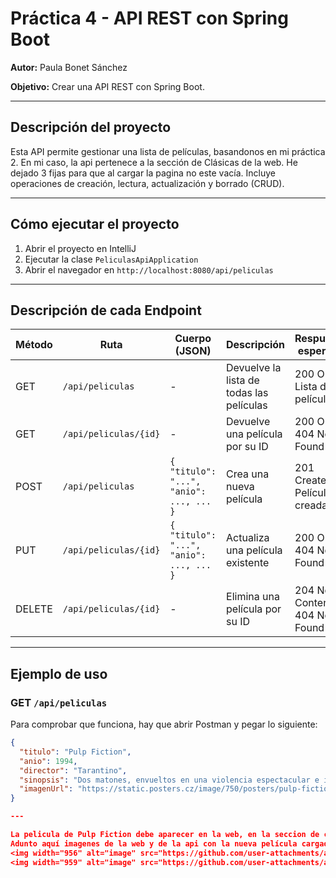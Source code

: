 # Práctica 4 - API REST con Spring Boot

**Autor:** Paula Bonet Sánchez

**Objetivo:** Crear una API REST con Spring Boot.

---

## Descripción del proyecto

Esta API permite gestionar una lista de películas, basandonos en mi práctica 2. 
En mi caso, la api pertenece a la sección de Clásicas de la web. He dejado 3 fijas para que al cargar la pagina no este vacía.
Incluye operaciones de creación, lectura, actualización y borrado (CRUD).

---
## Cómo ejecutar el proyecto

1. Abrir el proyecto en IntelliJ
2. Ejecutar la clase `PeliculasApiApplication`
4. Abrir el navegador en `http://localhost:8080/api/peliculas`
   
---

## Descripción de cada Endpoint

| Método | Ruta                         | Cuerpo (JSON)                                       | Descripción                                 | Respuesta esperada                      |
|--------|------------------------------|-----------------------------------------------------|---------------------------------------------|-----------------------------------------|
| GET    | `/api/peliculas`             | -                                                   | Devuelve la lista de todas las películas     | 200 OK - Lista de películas             |
| GET    | `/api/peliculas/{id}`        | -                                                   | Devuelve una película por su ID              | 200 OK / 404 Not Found                  |
| POST   | `/api/peliculas`             | `{ "titulo": "...", "anio": ..., ... }`             | Crea una nueva película                      | 201 Created - Película creada           |
| PUT    | `/api/peliculas/{id}`        | `{ "titulo": "...", "anio": ..., ... }`             | Actualiza una película existente             | 200 OK / 404 Not Found                  |
| DELETE | `/api/peliculas/{id}`        | -                                                   | Elimina una película por su ID               | 204 No Content / 404 Not Found          |

---
## Ejemplo de uso

### GET `/api/peliculas`
Para comprobar que funciona, hay que abrir Postman y pegar lo siguiente:
```json
{
  "titulo": "Pulp Fiction",
  "anio": 1994,
  "director": "Tarantino",
  "sinopsis": "Dos matones, envueltos en una violencia espectacular e irónica",
  "imagenUrl": "https://static.posters.cz/image/750/posters/pulp-fiction-cover-i1288.jpg"
}

---

La pelicula de Pulp Fiction debe aparecer en la web, en la seccion de clásicas. A parte de esta acción, se puede aplicar el ejemplo con cualquiera de los métodos indicados en la tabla.
Adunto aquí imagenes de la web y de la api con la nueva película cargada:
<img width="956" alt="image" src="https://github.com/user-attachments/assets/92531304-557a-457d-b0c3-a504e720335b" />
<img width="959" alt="image" src="https://github.com/user-attachments/assets/0da77765-1f99-43b7-8a93-ae6b0fca6f98" />

